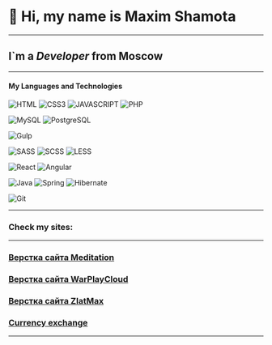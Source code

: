 
<!-- [JAVA](https://img.shields.io/badge/-JAVA-090909?style=for-the-badge&logo=JAVA) -->
#  🤝 Hi, my name is **Maxim Shamota**
***
## I`m a *Developer* from Moscow
***
#### My Languages and Technologies
![HTML](https://img.shields.io/badge/-HTML-090909?style=for-the-badge&logo=html5)
![CSS3](https://img.shields.io/badge/-CSS3-090909?style=for-the-badge&logo=CSS3)
![JAVASCRIPT](https://img.shields.io/badge/-JAVASCRIPT-090909?style=for-the-badge&logo=JAVASCRIPT)
![PHP](https://img.shields.io/badge/-PHP-090909?style=for-the-badge&logo=PHP)

![MySQL](https://img.shields.io/badge/-MySQL-090909?style=for-the-badge&logo=MySQL)
![PostgreSQL](https://img.shields.io/badge/-PostgreSQL-090909?style=for-the-badge&logo=PostgreSQL)

![Gulp](https://img.shields.io/badge/-Gulp-090909?style=for-the-badge&logo=Gulp)

![SASS](https://img.shields.io/badge/-SASS-090909?style=for-the-badge&logo=SASS)
![SCSS](https://img.shields.io/badge/-SCSS-090909?style=for-the-badge&logo=SCSS)
![LESS](https://img.shields.io/badge/-LESS-090909?style=for-the-badge&logo=LESS)

![React](https://img.shields.io/badge/-React-090909?style=for-the-badge&logo=React)
![Angular](https://img.shields.io/badge/-Angular-090909?style=for-the-badge&logo=Angular)

![Java](https://img.shields.io/badge/-Java-090909?style=for-the-badge&logo=Java)
![Spring](https://img.shields.io/badge/-Spring-090909?style=for-the-badge&logo=Spring)
![Hibernate](https://img.shields.io/badge/-Hibernate-090909?style=for-the-badge&logo=Hibernate)

![Git](https://img.shields.io/badge/-Git-090909?style=for-the-badge&logo=Git)
* * * * *
### Check my sites: 

<!-- ***

- sites on React:
### [Games of Thrones (React + Redux)](https://got.shamota.site)  -->

***

### [Верстка сайта Meditation](https://meditation.shamota.site/)
### [Верстка сайта WarPlayCloud](https://warplaycloud.shamota.site/)
### [Верстка сайта ZlatMax](https://zlatmax.shamota.site/)
<!-- ### [Funiro](https://funiro.shamota.site/)  -->
### [Currency exchange](https://currency-exchange.shamota.site/) 
<!-- ### [Мир детства](https://childhood.shamota.site/)  - натяжка шаблона на WordPress -->
<!-- ### [Финакадемия](https://finakademiya.shamota.site/)   -->
<!-- ### [ЖК Сказочный лес](https://ndv.shamota.site/)  -->
<!-- ### [Adventure](https://adventure.shamota.site/)   -->

***
<!-- Проект заморожен

### [Apart Mebel](https://apart-mebel.shamota.site/)  -->


<!--
***

- old sites:

### [Puls](https://puls.shamota.site/)
### [Uber](https://uber.shamota.site/)
### [Food](https://food.shamota.site/)
### [PopArt](https://popart.shamota.site/)
***
<!-- ### 🌱 And yes, I am currently learning React now -->
<!--
<br>

### 📫 Mail me: xbultazar@gmail.com 
-->

<!--
**Maxim-Shamota/Maxim-Shamota** is a ✨ _special_ ✨ repository because its `README.md` (this file) appears on your GitHub profile.

Here are some ideas to get you started:

- 🔭 I’m currently working on ...
- 🌱 I’m currently learning ...
- 👯 I’m looking to collaborate on ...
- 🤔 I’m looking for help with ...
- 💬 Ask me about ...
- 📫 Mail me: ...
- 😄 Pronouns: ...
- ⚡ Fun fact: ...
- ### 🔭 I’am currently working on an implementation in React the social network
- ### [E-numerator (React + Redux)](https://enumerator.shamota.site/) 
-->
